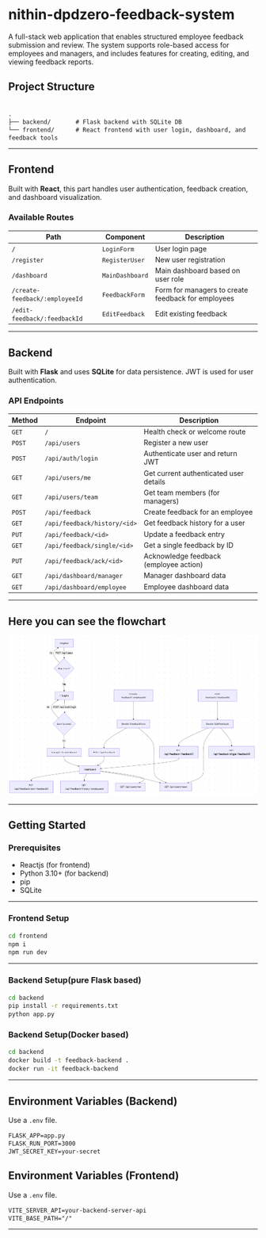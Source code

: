 # nithin-dpdzero-feedback-system

A full-stack web application that enables structured employee feedback submission and review. The system supports role-based access for employees and managers, and includes features for creating, editing, and viewing feedback reports.

## Project Structure

```

.
├── backend/       # Flask backend with SQLite DB
└── frontend/      # React frontend with user login, dashboard, and feedback tools

```

---

## Frontend

Built with **React**, this part handles user authentication, feedback creation, and dashboard visualization.

### Available Routes

| Path | Component | Description |
|------|-----------|-------------|
| `/` | `LoginForm` | User login page |
| `/register` | `RegisterUser` | New user registration |
| `/dashboard` | `MainDashboard` | Main dashboard based on user role |
| `/create-feedback/:employeeId` | `FeedbackForm` | Form for managers to create feedback for employees |
| `/edit-feedback/:feedbackId` | `EditFeedback` | Edit existing feedback |

---

## Backend

Built with **Flask** and uses **SQLite** for data persistence. JWT is used for user authentication.

### API Endpoints

| Method | Endpoint | Description |
|--------|----------|-------------|
| `GET` | `/` | Health check or welcome route |
| `POST` | `/api/users` | Register a new user |
| `POST` | `/api/auth/login` | Authenticate user and return JWT |
| `GET` | `/api/users/me` | Get current authenticated user details |
| `GET` | `/api/users/team` | Get team members (for managers) |
| `POST` | `/api/feedback` | Create feedback for an employee |
| `GET` | `/api/feedback/history/<id>` | Get feedback history for a user |
| `PUT` | `/api/feedback/<id>` | Update a feedback entry |
| `GET` | `/api/feedback/single/<id>` | Get a single feedback by ID |
| `PUT` | `/api/feedback/ack/<id>` | Acknowledge feedback (employee action) |
| `GET` | `/api/dashboard/manager` | Manager dashboard data |
| `GET` | `/api/dashboard/employee` | Employee dashboard data |

---

## Here you can see the flowchart

![Flowchart](./assets/flowchart.png)

---

## Getting Started

### Prerequisites

- Reactjs (for frontend)
- Python 3.10+ (for backend)
- pip
- SQLite

---

### Frontend Setup

```bash
cd frontend
npm i
npm run dev
```

---

### Backend Setup(pure Flask based)

```bash
cd backend
pip install -r requirements.txt
python app.py
```

### Backend Setup(Docker based)

```bash
cd backend
docker build -t feedback-backend .
docker run -it feedback-backend
```

---

## Environment Variables (Backend)

Use a `.env` file.

```env
FLASK_APP=app.py
FLASK_RUN_PORT=3000
JWT_SECRET_KEY=your-secret
```

## Environment Variables (Frontend)

Use a `.env` file.

```env
VITE_SERVER_API=your-backend-server-api
VITE_BASE_PATH="/"
```

---

